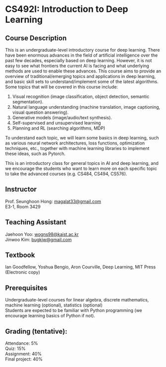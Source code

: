# CS492I: Introduction to Deep Learning

## Course Description
This is an undergraduate-level introductory course for deep learning. There have been enormous advances in the field of artificial intelligence over the past few decades, especially based on deep learning. However, it is not easy to see what frontiers the current AI is facing and what underlying methods are used to enable these advances. This course aims to provide an overview of traditional/emerging topics and applications in deep learning, and basic skill sets to understand/implement some of the latest algorithms. Some topics that will be covered in this course include:

1. Visual recognition (image classification, object detection, semantic segmentation).
1. Natural language understanding (machine translation, image captioning, visual question answering).
1. Generative models (image/audio/text synthesis).
1. Self-supervised and unsupervised learning
1. Planning and RL (searching algorithms, MDP)

To understand each topic, we will learn some basics in deep learning, such as various neural network architectures, loss functions, optimization techniques, etc., together with machine learning libraries to implement these ideas, such as Pytorch.<br>

This is an introductory class for general topics in AI and deep learning, and we encourage the students who want to learn more on each specific topic to take the advanced courses (e.g. CS484, CS494, CS576). 

## Instructor
Prof. Seunghoon Hong: magalat33@gmail.com<br>
E3-1, Room 3429

## Teaching Assistant
Jaehoon Yoo: wogns98@kaist.ac.kr<br>
Jinwoo Kim: bugkjw@gmail.com

## Textbook
Ian Goodfellow, Yoshua Bengio, Aron Courville, Deep Learning, MIT Press (Electronic copy)

## Prerequisites
Undergraduate-level courses for linear algebra, discrete mathematics, machine learning (optional), statistics (optional)<br>
Students are expected to be familiar with Python programming (we encourage learning basics of Python if not). 

## Grading (tentative):
Attendance: 5%<br>
Quiz: 15%<br>
Assignment: 40%<br>
Final project: 40%<br>

